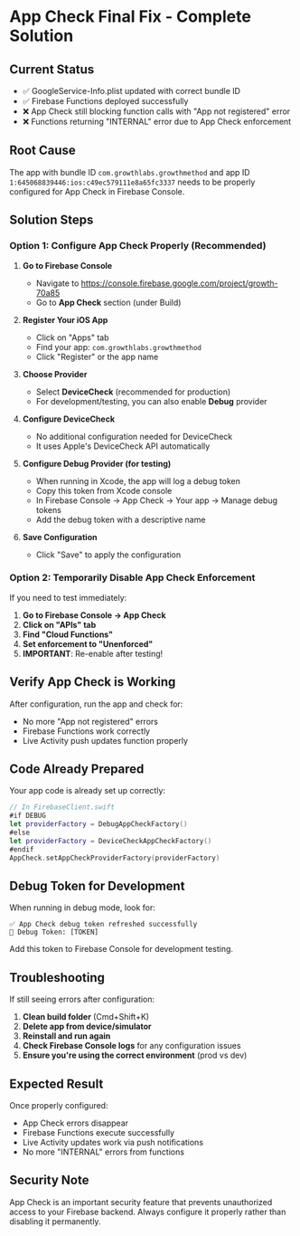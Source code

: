 # App Check Final Fix - Complete Solution

## Current Status
- ✅ GoogleService-Info.plist updated with correct bundle ID
- ✅ Firebase Functions deployed successfully
- ❌ App Check still blocking function calls with "App not registered" error
- ❌ Functions returning "INTERNAL" error due to App Check enforcement

## Root Cause
The app with bundle ID `com.growthlabs.growthmethod` and app ID `1:645068839446:ios:c49ec579111e8a65fc3337` needs to be properly configured for App Check in Firebase Console.

## Solution Steps

### Option 1: Configure App Check Properly (Recommended)

1. **Go to Firebase Console**
   - Navigate to https://console.firebase.google.com/project/growth-70a85
   - Go to **App Check** section (under Build)

2. **Register Your iOS App**
   - Click on "Apps" tab
   - Find your app: `com.growthlabs.growthmethod`
   - Click "Register" or the app name

3. **Choose Provider**
   - Select **DeviceCheck** (recommended for production)
   - For development/testing, you can also enable **Debug** provider

4. **Configure DeviceCheck**
   - No additional configuration needed for DeviceCheck
   - It uses Apple's DeviceCheck API automatically

5. **Configure Debug Provider (for testing)**
   - When running in Xcode, the app will log a debug token
   - Copy this token from Xcode console
   - In Firebase Console → App Check → Your app → Manage debug tokens
   - Add the debug token with a descriptive name

6. **Save Configuration**
   - Click "Save" to apply the configuration

### Option 2: Temporarily Disable App Check Enforcement

If you need to test immediately:

1. **Go to Firebase Console → App Check**
2. **Click on "APIs" tab**
3. **Find "Cloud Functions"**
4. **Set enforcement to "Unenforced"**
5. **IMPORTANT**: Re-enable after testing!

## Verify App Check is Working

After configuration, run the app and check for:
- No more "App not registered" errors
- Firebase Functions work correctly
- Live Activity push updates function properly

## Code Already Prepared

Your app code is already set up correctly:

```swift
// In FirebaseClient.swift
#if DEBUG
let providerFactory = DebugAppCheckFactory()
#else
let providerFactory = DeviceCheckAppCheckFactory()
#endif
AppCheck.setAppCheckProviderFactory(providerFactory)
```

## Debug Token for Development

When running in debug mode, look for:
```
✅ App Check debug token refreshed successfully
📝 Debug Token: [TOKEN]
```

Add this token to Firebase Console for development testing.

## Troubleshooting

If still seeing errors after configuration:

1. **Clean build folder** (Cmd+Shift+K)
2. **Delete app from device/simulator**
3. **Reinstall and run again**
4. **Check Firebase Console logs** for any configuration issues
5. **Ensure you're using the correct environment** (prod vs dev)

## Expected Result

Once properly configured:
- App Check errors disappear
- Firebase Functions execute successfully
- Live Activity updates work via push notifications
- No more "INTERNAL" errors from functions

## Security Note

App Check is an important security feature that prevents unauthorized access to your Firebase backend. Always configure it properly rather than disabling it permanently.
